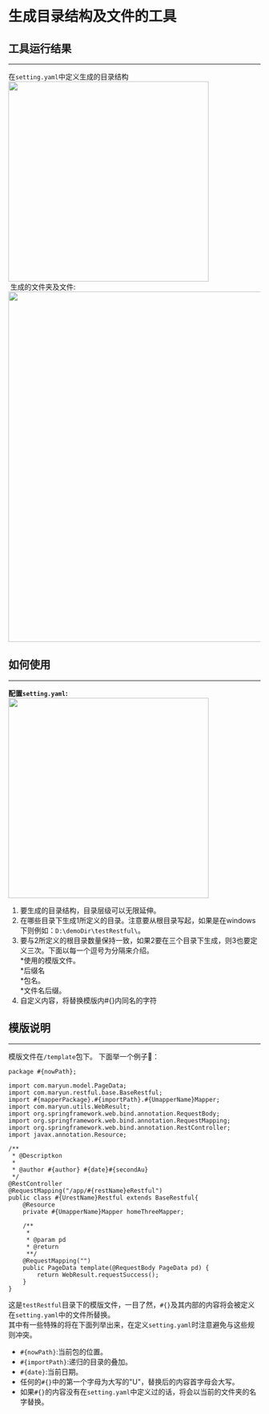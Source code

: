 # 生成目录结构及文件的工具
## 工具运行结果
--------------
  在`setting.yaml`中定义生成的目录结构<br/>
<img src='https://github.com/Rellopn/generateDF/blob/master/img/img3.png' height='400px' weight='450px'/><br/>
  生成的文件夹及文件:
<img src='https://github.com/Rellopn/generateDF/blob/master/img/img2.png' height='700px' weight='600px' />
## 如何使用
--------------
**配置`setting.yaml`:**<br/>
<img src='https://github.com/Rellopn/generateDF/blob/master/img/img1.png' height='400px' weight='450px'/><br/>
1. 要生成的目录结构，目录层级可以无限延伸。
2. 在哪些目录下生成1所定义的目录。注意要从根目录写起，如果是在windows下则例如：`D:\demoDir\testRestful\`。
3. 要与2所定义的根目录数量保持一致，如果2要在三个目录下生成，则3也要定义三次。下面以每一个逗号为分隔来介绍。<br/>
  *使用的模版文件。<br/>
  *后缀名<br/>
  *包名。<br/>
  *文件名后缀。<br/>
4. 自定义内容，将替换模版内#{}内同名的字符
## 模版说明
-----------------
模版文件在`/template`包下。
下面举一个例子🌰：
```
package #{nowPath};

import com.maryun.model.PageData;
import com.maryun.restful.base.BaseRestful;
import #{mapperPackage}.#{importPath}.#{UmapperName}Mapper;
import com.maryun.utils.WebResult;
import org.springframework.web.bind.annotation.RequestBody;
import org.springframework.web.bind.annotation.RequestMapping;
import org.springframework.web.bind.annotation.RestController;
import javax.annotation.Resource;

/**
 * @Descriptkon
 *
 * @author #{author} #{date}#{secondAu}
 */
@RestController
@RequestMapping("/app/#{restName}eRestful")
public class #{UrestName}Restful extends BaseRestful{
    @Resource
    private #{UmapperName}Mapper homeThreeMapper;

    /**
     *
     * @param pd
     * @return
     **/
    @RequestMapping("")
    public PageData template(@RequestBody PageData pd) {
        return WebResult.requestSuccess();
    }
}
```
这是`testRestful`目录下的模版文件，一目了然，`#{}`及其内部的内容将会被定义在`setting.yaml`中的文件所替换。<br/>
其中有一些特殊的将在下面列举出来，在定义`setting.yaml`时注意避免与这些规则冲突。
- `#{nowPath}`:当前包的位置。
- `#{importPath}`:递归的目录的叠加。
- `#{date}`:当前日期。
- 任何的`#{}`中的第一个字母为大写的"U"，替换后的内容首字母会大写。
- 如果`#{}`的内容没有在`setting.yaml`中定义过的话，将会以当前的文件夹的名字替换。
